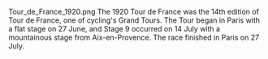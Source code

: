 Tour_de_France_1920.png The 1920 Tour de France was the 14th edition of Tour de France, one of cycling's Grand Tours. The Tour began in Paris with a flat stage on 27 June, and Stage 9 occurred on 14 July with a mountainous stage from Aix-en-Provence. The race finished in Paris on 27 July.
